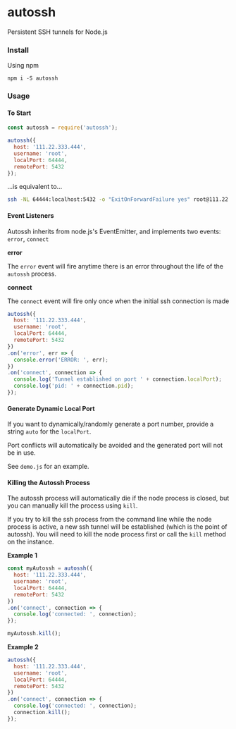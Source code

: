 # autossh

Persistent SSH tunnels for Node.js

### Install

Using npm

```
npm i -S autossh
```

### Usage

#### To Start

``` javascript
const autossh = require('autossh');

autossh({
  host: '111.22.333.444',
  username: 'root',
  localPort: 64444,
  remotePort: 5432
});
```

...is equivalent to...

``` bash
ssh -NL 64444:localhost:5432 -o "ExitOnForwardFailure yes" root@111.22.333.444
```

#### Event Listeners

Autossh inherits from node.js's EventEmitter, and implements two events: `error`, `connect`

**error**

The `error` event will fire anytime there is an error throughout the life of the `autossh` process.

**connect**

The `connect` event will fire only once when the initial ssh connection is made

``` javascript
autossh({
  host: '111.22.333.444',
  username: 'root',
  localPort: 64444,
  remotePort: 5432
})
.on('error', err => {
  console.error('ERROR: ', err);
})
.on('connect', connection => {
  console.log('Tunnel established on port ' + connection.localPort);
  console.log('pid: ' + connection.pid);
});
```

#### Generate Dynamic Local Port

If you want to dynamically/randomly generate a port number, provide a string `auto` for the `localPort`.

Port conflicts will automatically be avoided and the generated port will not be in use.

See `demo.js` for an example.

#### Killing the Autossh Process

The autossh process will automatically die if the node process is closed, but you can manually kill the process using `kill`.

If you try to kill the ssh process from the command line while the node process is active, a new ssh tunnel will be established (which is the point of autossh). You will need to kill the node process first or call the `kill` method on the instance.

**Example 1**

``` javascript
const myAutossh = autossh({
  host: '111.22.333.444',
  username: 'root',
  localPort: 64444,
  remotePort: 5432
})
.on('connect', connection => {
  console.log('connected: ', connection);
});

myAutossh.kill();
```

**Example 2**

``` javascript
autossh({
  host: '111.22.333.444',
  username: 'root',
  localPort: 64444,
  remotePort: 5432
})
.on('connect', connection => {
  console.log('connected: ', connection);
  connection.kill();
});
```
